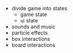 * divide game into states
  * game state
  * ui state
* sounds and music
* particle effects
* box interactions
* board interactions
